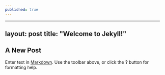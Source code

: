 ```yaml
---
published: true
---
```

---
layout: post
title:  "Welcome to Jekyll!"
---

## A New Post

Enter text in [Markdown](http://daringfireball.net/projects/markdown/). Use the toolbar above, or click the **?** button for formatting help.
